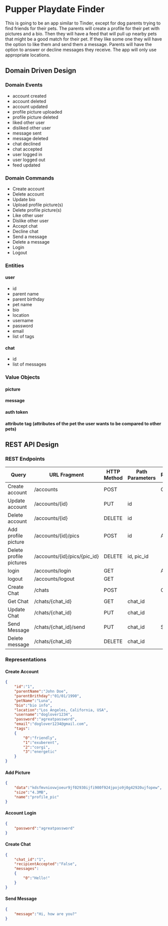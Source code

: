 # Pupper Playdate Finder

This is going to be an app similar to Tinder, except for dog parents trying to find friends for their pets. The parents will create a profile for their pet with pictures and a bio. Then they will have a feed that will pull up nearby pets that might be a good match for their pet. If they like some one they will have the option to like them and send them a message. Parents will have the option to answer or decline messages they receive. The app will only use appropriate locations.

## Domain Driven Design

### Domain Events
- account created
- account deleted
- account updated
- profile picture uploaded
- profile picture deleted
- liked other user
- disliked other user
- message sent
- message deleted
- chat declined
- chat accepted
- user logged in
- user logged out
- feed updated

### Domain Commands
- Create account
- Delete account
- Update bio
- Upload profile picture(s)
- Delete profile picture(s)
- Like other user
- Dislike other user
- Accept chat 
- Decline chat
- Send a message
- Delete a message
- Login
- Logout

### Entities
#### user
- id
- parent name
- parent birthday
- pet name
- bio
- location
- username
- password
- email
- list of tags
#### chat
- id
- list of messages

### Value Objects
#### picture
#### message
#### auth token
#### attribute tag (attributes of the pet the user wants to be compared to other pets)

## REST API Design

### REST Endpoints
| Query | URL Fragment | HTTP Method | Path Parameters | Representations |
| ---   | ---          | ---         | ---             | --- |
| Create account | /accounts | POST | | Create Account |
| Update account | /accounts/{id} | PUT | id | |
| Delete account | /accounts/{id} | DELETE | id | |
| Add profile picture | /accounts/{id}/pics | POST | id | Add Picture |
| Delete profile pictures | /accounts/{id}/pics/{pic_id} | DELETE | id, pic_id |
| login | /accounts/login | GET | | Account Login |
| logout | /accounts/logout | GET | |
| Create Chat | /chats | POST | | Create Chat |
| Get Chat | /chats/{chat_id} | GET | chat_id | |
| Update Chat | /chats/{chat_id} | PUT | chat_id | |
| Send Message | /chats/{chat_id}/send | PUT | chat_id | Send Message |
| Delete message | /chats/{chat_id} | DELETE | chat_id | |

### Representations
#### Create Account
```json
{
    "id":"1",
    "parentName":"John Doe",
    "parentBrithday":"01/01/1990",
    "petName":"Luna",
    "bio":"bio info",
    "location":"Los Angeles, California, USA",
    "username":"doglover1234",
    "password":"agreatpassword",
    "email":"doglover1234@gmail.com",
    "tags":
    {
        "0":"friendly",
        "1":"exuberent",
        "2":"corgi",
        "3":"energetic"
    }
}
```
#### Add Picture
```json
{
    "data":"kdsfmvniovwjoeur9jf02930ijfi900f924jpojo9j0g42920ujfopew",
    "size":"4.3MB",
    "name":"profile_pic"
}
```

#### Account Login
```json
{
    "password":"agreatpassword"
}
```

#### Create Chat
```json
{
    "chat_id":"1",
    "recipientAccepted":"False",
    "messages":
    {
        "0":"Hello!"
    }
}
```

#### Send Message
```json
{
    "message":"Hi, how are you?"
}
```